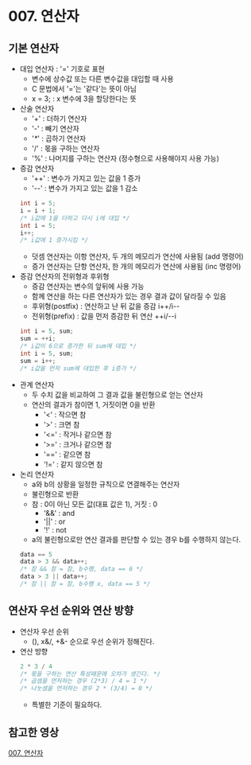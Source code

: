 # 007. 연산자

## 기본 연산자
- 대입 연산자 : '=' 기호로 표현
  - 변수에 상수값 또는 다른 변수값을 대입할 때 사용
  - C 문법에서 '='는 '같다'는 뜻이 아님
  - x = 3; : x 변수에 3을 할당한다는 뜻
- 산술 연산자
  - '+' : 더하기 연산자
  - '-' : 빼기 연산자
  - '_*_' : 곱하기 연산자 
  - '/' : 몫을 구하는 연산자
  - '%' : 나머지를 구하는 연산자 (정수형으로 사용해야지 사용 가능)
- 증감 연산자
  - '++' : 변수가 가지고 있는 값을 1 증가
  - '--' : 변수가 가지고 있는 값을 1 감소
  ```c
  int i = 5;
  i = i + 1;
  /* i값에 1을 더하고 다시 i에 대입 */
  int i = 5;
  i++;
  /* i값에 1 증가시킴 */
  ```
  - 덧셈 연산자는 이항 연산자, 두 개의 메모리가 연산에 사용됨 (add 명령어)
  - 증가 연산자는 단항 연산자, 한 개의 메모리가 연산에 사용됨 (inc 명령어)
- 증감 연산자의 전위형과 후위형
  - 증감 연산자는 변수의 앞뒤에 사용 가능
  - 함께 연산을 하는 다른 연산자가 있는 경우 결과 값이 달라질 수 있음
  - 후위형(postfix) : 연산하고 난 뒤 값을 증감 i++/i--
  - 전위형(prefix) : 값을 먼저 증감한 뒤 연산 ++i/--i
  ```c
  int i = 5, sum;
  sum = ++i;
  /* i값이 6으로 증가한 뒤 sum에 대입 */
  int i = 5, sum;
  sum = i++;
  /* i값을 먼저 sum에 대입한 후 i증가 */
  ```
- 관계 연산자
  - 두 수치 값을 비교하여 그 결과 값을 불린형으로 얻는 연산자
  - 연산의 결과가 참이면 1, 거짓이면 0을 반환
    - '<' : 작으면 참
    - '>' : 크면 참
    - '<=' : 작거나 같으면 참
    - '>=' : 크거나 같으면 참
    - '==' : 같으면 참
    - '!=' : 같지 않으면 참
- 논리 연산자
  - a와 b의 상황을 일정한 규칙으로 연결해주는 연산자
  - 불린형으로 반환
  - 참 : 0이 아닌 모든 값(대표 값은 1), 거짓 : 0
    - '&&' : and
    - '||' : or
    - '!' : not
  - a의 불린형으로만 연산 결과를 판단할 수 있는 경우 b를 수행하지 않는다.
  ```c
  data == 5
  data > 3 && data++;
  /* 참 && 참 = 참, b수행, data == 6 */
  data > 3 || data++;
  /* 참 || 참 = 참, b수행 x, data == 5 */
  ```

## 연산자 우선 순위와 연산 방향
- 연산자 우선 순위
  - (), x&/, +&- 순으로 우선 순위가 정해진다.
- 연산 방향
  ```c
  2 * 3 / 4
  /* 몫을 구하는 연산 특성때문에 오차가 생긴다. */
  /* 곱셈을 먼저하는 경우 (2*3) / 4 = 1 */
  /* 나눗셈을 먼저하는 경우 2 * (3/4) = 0 */
  ```
  - 특별한 기준이 필요하다.
  
## 참고한 영상
[007. 연산자](https://www.youtube.com/watch?v=_5ua5OgNud4&list=PLiZvlxkcLhakQwbPjkyfuHFy1IVG-VXrP&index=7)
